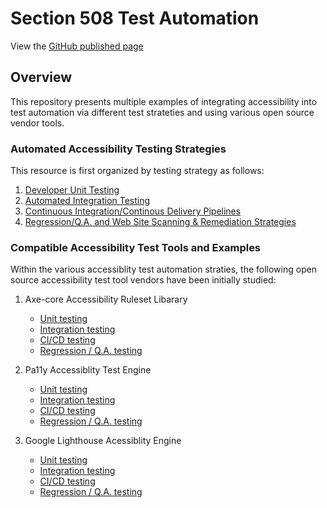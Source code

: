 # Section 508 Test Automation

View the [GitHub published page](https://akingkci.github.io/Playbook-Automation/)


## Overview
This repository presents multiple examples of integrating accessibility into test automation via different test strateties and using various open source vendor tools.

### Automated Accessibility Testing Strategies
This resource is first organized by testing strategy as follows:  

  1. [Developer Unit Testing](https://github.com/akingkci/Playbook-Automation/tree/master/test-strategy/unit)
  2. [Automated Integration Testing](https://github.com/akingkci/Playbook-Automation/tree/master/test-strategy/integration)
  3. [Continuous Integration/Continous Delivery Pipelines](https://github.com/akingkci/Playbook-Automation/tree/master/test-strategy/ci-cd)
  4. [Regression/Q.A. and Web Site Scanning & Remediation Strategies](https://github.com/akingkci/Playbook-Automation/tree/master/test-strategy/regression)  

### Compatible Accessibility Test Tools and Examples
Within the various accessiblity test automation straties, the following open source accessibility test tool vendors have been initially studied:  

  1. Axe-core Accessibility Ruleset Libarary
      * [Unit testing](https:// )
      * [Integration testing](https:// )
      * [CI/CD testing](https:// )
      * [Regression / Q.A. testing](https:// )
      
  2. Pa11y Accessiblity Test Engine
      * [Unit testing](https:// )
      * [Integration testing](https:// )
      * [CI/CD testing](https:// )
      * [Regression / Q.A. testing](https:// )
  
  3. Google Lighthouse Acessiblity Engine
      * [Unit testing](https:// )
      * [Integration testing](https:// )
      * [CI/CD testing](https:// )
      * [Regression / Q.A. testing](https:// )
     
  
